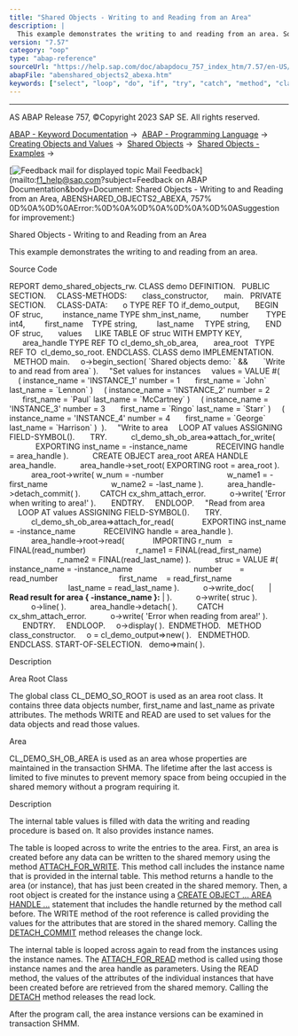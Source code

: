 ```yaml
---
title: "Shared Objects - Writing to and Reading from an Area"
description: |
  This example demonstrates the writing to and reading from an area. Source Code REPORT demo_shared_objects_rw. CLASS demo DEFINITION. PUBLIC SECTION. CLASS-METHODS: class_constructor, main. PRIVATE SECTION. CLASS-DATA: o TYPE REF TO if_demo_output, BEGIN OF struc, instance_name TYPE shm_inst
version: "7.57"
category: "oop"
type: "abap-reference"
sourceUrl: "https://help.sap.com/doc/abapdocu_757_index_htm/7.57/en-US/abenshared_objects2_abexa.htm"
abapFile: "abenshared_objects2_abexa.htm"
keywords: ["select", "loop", "do", "if", "try", "catch", "method", "class", "data", "internal-table", "abenshared", "objects2", "abexa"]
---
```


* * *

AS ABAP Release 757, ©Copyright 2023 SAP SE. All rights reserved.

[ABAP - Keyword Documentation](https://help.sap.com/doc/abapdocu_757_index_htm/7.57/en-US/abenabap.htm) →  [ABAP - Programming Language](https://help.sap.com/doc/abapdocu_757_index_htm/7.57/en-US/abenabap_reference.htm) →  [Creating Objects and Values](https://help.sap.com/doc/abapdocu_757_index_htm/7.57/en-US/abencreate_objects.htm) →  [Shared Objects](https://help.sap.com/doc/abapdocu_757_index_htm/7.57/en-US/abenabap_shared_objects.htm) →  [Shared Objects - Examples](https://help.sap.com/doc/abapdocu_757_index_htm/7.57/en-US/abenshm_examples_abexas.htm) → 

 [![](Mail.gif?object=Mail.gif&sap-language=EN "Feedback mail for displayed topic") Mail Feedback](mailto:f1_help@sap.com?subject=Feedback on ABAP Documentation&body=Document: Shared Objects - Writing to and Reading from an Area, ABENSHARED_OBJECTS2_ABEXA, 757%
0D%0A%0D%0AError:%0D%0A%0D%0A%0D%0A%0D%0ASuggestion for improvement:)

Shared Objects - Writing to and Reading from an Area

This example demonstrates the writing to and reading from an area.

Source Code   

REPORT demo\_shared\_objects\_rw.
CLASS demo DEFINITION.
  PUBLIC SECTION.
    CLASS-METHODS:
      class\_constructor,
      main.
  PRIVATE SECTION.
    CLASS-DATA:
      o TYPE REF TO if\_demo\_output,
      BEGIN OF struc,
        instance\_name TYPE shm\_inst\_name,
        number        TYPE int4,
        first\_name    TYPE string,
        last\_name     TYPE string,
      END OF struc,
      values      LIKE TABLE OF struc WITH EMPTY KEY,
      area\_handle TYPE REF TO cl\_demo\_sh\_ob\_area,
      area\_root   TYPE REF TO  cl\_demo\_so\_root.
ENDCLASS.
CLASS demo IMPLEMENTATION.
  METHOD main.
    o->begin\_section( \`Shared objects demo: \` &&
      \`Write to and read from area\` ).
    "Set values for instances
    values = VALUE #(
    ( instance\_name = 'INSTANCE\_1' number = 1
      first\_name = \`John\` last\_name = \`Lennon\` )
    ( instance\_name = 'INSTANCE\_2' number = 2
      first\_name = \`Paul\` last\_name = \`McCartney\` )
    ( instance\_name = 'INSTANCE\_3' number = 3
      first\_name = \`Ringo\` last\_name = \`Starr\` )
    ( instance\_name = 'INSTANCE\_4' number = 4
      first\_name = \`George\` last\_name = \`Harrison\` )  ).
    "Write to area
    LOOP AT values ASSIGNING FIELD-SYMBOL(<write>).
      TRY.
          cl\_demo\_sh\_ob\_area=>attach\_for\_write(
            EXPORTING inst\_name = <write>-instance\_name
            RECEIVING handle = area\_handle ).
          CREATE OBJECT area\_root AREA HANDLE area\_handle.
          area\_handle->set\_root( EXPORTING root = area\_root ).
          area\_root->write( w\_num = <write>-number
                            w\_name1 = <write>-first\_name
                            w\_name2 = <write>-last\_name ).
          area\_handle->detach\_commit( ).
        CATCH cx\_shm\_attach\_error.
          o->write( 'Error when writing to area!' ).
      ENDTRY.
    ENDLOOP.
    "Read from area
    LOOP AT values ASSIGNING FIELD-SYMBOL(<read>).
      TRY.
          cl\_demo\_sh\_ob\_area=>attach\_for\_read(
            EXPORTING inst\_name = <read>-instance\_name
            RECEIVING handle = area\_handle ).
          area\_handle->root->read(
            IMPORTING r\_num   = FINAL(read\_number)
                      r\_name1 = FINAL(read\_first\_name)
                      r\_name2 = FINAL(read\_last\_name) ).
          struc = VALUE #( instance\_name = <read>-instance\_name
                           number        = read\_number
                           first\_name    = read\_first\_name
                           last\_name = read\_last\_name ).
          o->write\_doc(
      | <b>Read result for area { <read>-instance\_name }:</b> | ).
          o->write( struc ).
          o->line( ).
          area\_handle->detach( ).
        CATCH cx\_shm\_attach\_error.
          o->write( 'Error when reading from area!' ).
      ENDTRY.
    ENDLOOP.
    o->display( ).  ENDMETHOD.
  METHOD class\_constructor.
    o = cl\_demo\_output=>new( ).
  ENDMETHOD.
ENDCLASS.
START-OF-SELECTION.
  demo=>main( ).

Description   

Area Root Class   

The global class CL\_DEMO\_SO\_ROOT is used as an area root class. It contains three data objects number, first\_name and last\_name as private attributes. The methods WRITE and READ are used to set values for the data objects and read those values.

Area   

CL\_DEMO\_SH\_OB\_AREA is used as an area whose properties are maintained in the transaction SHMA. The lifetime after the last access is limited to five minutes to prevent memory space from being occupied in the shared memory without a program requiring it.

Description   

The internal table values is filled with data the writing and reading procedure is based on. It also provides instance names.

The table is looped across to write the entries to the area. First, an area is created before any data can be written to the shared memory using the method [ATTACH\_FOR\_WRITE](https://help.sap.com/doc/abapdocu_757_index_htm/7.57/en-US/abenshm_cl_shm_area.htm). This method call includes the instance name that is provided in the internal table. This method returns a handle to the area (or instance), that has just been created in the shared memory. Then, a root object is created for the instance using a [CREATE OBJECT ... AREA HANDLE ...](https://help.sap.com/doc/abapdocu_757_index_htm/7.57/en-US/abapcreate_object_area_handle.htm) statement that includes the handle returned by the method call before. The WRITE method of the root reference is called providing the values for the attributes that are stored in the shared memory. Calling the [DETACH\_COMMIT](https://help.sap.com/doc/abapdocu_757_index_htm/7.57/en-US/abenshm_cl_shm_area.htm) method releases the change lock.

The internal table is looped across again to read from the instances using the instance names. The [ATTACH\_FOR\_READ](https://help.sap.com/doc/abapdocu_757_index_htm/7.57/en-US/abenshm_cl_shm_area.htm) method is called using those instance names and the area handle as parameters. Using the READ method, the values of the attributes of the individual instances that have been created before are retrieved from the shared memory. Calling the [DETACH](https://help.sap.com/doc/abapdocu_757_index_htm/7.57/en-US/abenshm_cl_shm_area.htm) method releases the read lock.

After the program call, the area instance versions can be examined in transaction SHMM.